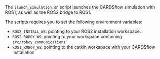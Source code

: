 The `launch_simulation.sh` script launches the CARDSflow simulation with ROS1,
as well as the ROS2 bridge to ROS1. 

The scripts requires you to set the following environment variables:
* `ROS2_INSTALL_WS`: pointing to your ROS2 installation workspace.
* `ROS2_ROBOY_WS`: pointing to your workspace containing `src/roboy_communications`
* `ROS1_ROBOY_WS`: pointing to the catkin workspace with your CARDSflow installation
